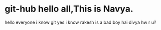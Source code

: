 # git-hub    hello all,This is Navya.
hello everyone i know git
yes i know
rakesh is a bad boy
hai divya hw r u?
